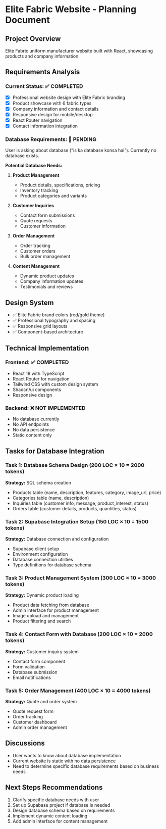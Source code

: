 # Elite Fabric Website - Planning Document

## Project Overview
Elite Fabric uniform manufacturer website built with React, showcasing products and company information.

## Requirements Analysis
### Current Status: ✅ COMPLETED
- [x] Professional website design with Elite Fabric branding
- [x] Product showcase with 6 fabric types
- [x] Company information and contact details
- [x] Responsive design for mobile/desktop
- [x] React Router navigation
- [x] Contact information integration

### Database Requirements: 🔄 PENDING
User is asking about database ("is ka database konsa hai"). Currently no database exists.

**Potential Database Needs:**
1. **Product Management**
   - Product details, specifications, pricing
   - Inventory tracking
   - Product categories and variants

2. **Customer Inquiries**
   - Contact form submissions
   - Quote requests
   - Customer information

3. **Order Management**
   - Order tracking
   - Customer orders
   - Bulk order management

4. **Content Management**
   - Dynamic product updates
   - Company information updates
   - Testimonials and reviews

## Design System
- ✅ Elite Fabric brand colors (red/gold theme)
- ✅ Professional typography and spacing
- ✅ Responsive grid layouts
- ✅ Component-based architecture

## Technical Implementation
### Frontend: ✅ COMPLETED
- React 18 with TypeScript
- React Router for navigation
- Tailwind CSS with custom design system
- Shadcn/ui components
- Responsive design

### Backend: ❌ NOT IMPLEMENTED
- No database currently
- No API endpoints
- No data persistence
- Static content only

## Tasks for Database Integration

### Task 1: Database Schema Design (200 LOC × 10 = 2000 tokens)
**Strategy:** SQL schema creation
- Products table (name, description, features, category, image_url, price)
- Categories table (name, description)
- Inquiries table (customer info, message, product_interest, status)
- Orders table (customer details, products, quantities, status)

### Task 2: Supabase Integration Setup (150 LOC × 10 = 1500 tokens)
**Strategy:** Database connection and configuration
- Supabase client setup
- Environment configuration
- Database connection utilities
- Type definitions for database schema

### Task 3: Product Management System (300 LOC × 10 = 3000 tokens)
**Strategy:** Dynamic product loading
- Product data fetching from database
- Admin interface for product management
- Image upload and management
- Product filtering and search

### Task 4: Contact Form with Database (200 LOC × 10 = 2000 tokens)
**Strategy:** Customer inquiry system
- Contact form component
- Form validation
- Database submission
- Email notifications

### Task 5: Order Management (400 LOC × 10 = 4000 tokens)
**Strategy:** Quote and order system
- Quote request form
- Order tracking
- Customer dashboard
- Admin order management

## Discussions
- User wants to know about database implementation
- Current website is static with no data persistence
- Need to determine specific database requirements based on business needs

## Next Steps Recommendations
1. Clarify specific database needs with user
2. Set up Supabase project if database is needed
3. Design database schema based on requirements
4. Implement dynamic content loading
5. Add admin interface for content management